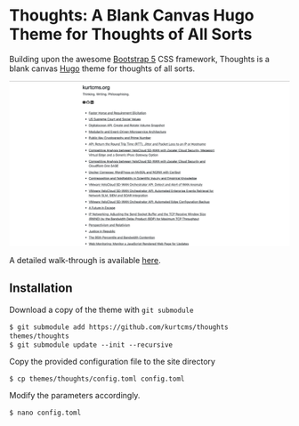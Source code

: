 # Thoughts: A Blank Canvas Hugo Theme for Thoughts of All Sorts

Building upon the awesome [Bootstrap 5](https://github.com/twbs/bootstrap) CSS framework, Thoughts is a blank canvas [Hugo](https://github.com/gohugoio/hugo) theme for thoughts of all sorts.

<kbd>![Thoughts: A Blank Canvas Hugo Theme for Thoughts of All Sorts](https://github.com/kurtcms/thoughts/blob/master/screenshot.png)</kbd>

A detailed walk-through is available [here](https://kurtcms.org/web-development-from-wordpress-to-hugo/).

## Installation

Download a copy of the theme with `git submodule`

```shell
$ git submodule add https://github.com/kurtcms/thoughts themes/thoughts
$ git submodule update --init --recursive
```

Copy the provided configuration file to the site directory

```shell
$ cp themes/thoughts/config.toml config.toml
```

Modify the parameters accordingly.

```shell
$ nano config.toml
```